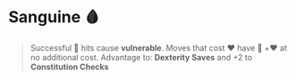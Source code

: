 # __Sanguine__ 🩸 
> Successful :no_entry_sign: hits cause __vulnerable__. Moves that cost :heart: have :twisted_rightwards_arrows: +:heart: at no additional cost.
Advantage to: __Dexterity Saves__ and +2 to __Constitution Checks__
